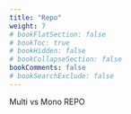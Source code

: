 ```yaml
---
title: "Repo"
weight: 7
# bookFlatSection: false
# bookToc: true
# bookHidden: false
# bookCollapseSection: false
bookComments: false
# bookSearchExclude: false
---
```


Multi vs Mono REPO